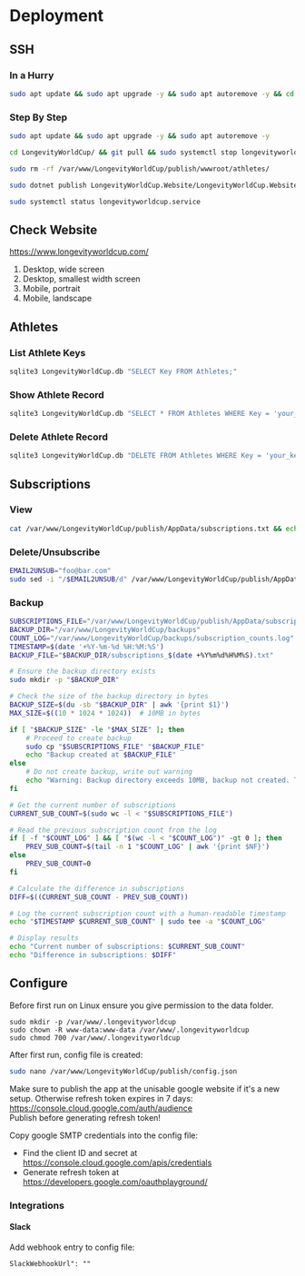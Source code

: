 # Deployment

## SSH

### In a Hurry
```sh
sudo apt update && sudo apt upgrade -y && sudo apt autoremove -y && cd LongevityWorldCup/ && git pull && sudo systemctl stop longevityworldcup.service && sudo rm -rf /var/www/LongevityWorldCup/publish/wwwroot/athletes/ && sudo dotnet publish LongevityWorldCup.Website/LongevityWorldCup.Website.csproj --configuration Release --output /var/www/LongevityWorldCup/publish && sudo systemctl start longevityworldcup.service && cd ..
```

### Step By Step
```sh
sudo apt update && sudo apt upgrade -y && sudo apt autoremove -y

cd LongevityWorldCup/ && git pull && sudo systemctl stop longevityworldcup.service

sudo rm -rf /var/www/LongevityWorldCup/publish/wwwroot/athletes/

sudo dotnet publish LongevityWorldCup.Website/LongevityWorldCup.Website.csproj --configuration Release --output /var/www/LongevityWorldCup/publish && sudo systemctl start longevityworldcup.service

sudo systemctl status longevityworldcup.service
```

## Check Website
https://www.longevityworldcup.com/

1. Desktop, wide screen
2. Desktop, smallest width screen
3. Mobile, portrait
4. Mobile, landscape

## Athletes

### List Athlete Keys
```sh
sqlite3 LongevityWorldCup.db "SELECT Key FROM Athletes;"
```

### Show Athlete Record

```sh
sqlite3 LongevityWorldCup.db "SELECT * FROM Athletes WHERE Key = 'your_key_here';"
```

### Delete Athlete Record
```sh
sqlite3 LongevityWorldCup.db "DELETE FROM Athletes WHERE Key = 'your_key_here';"
```

## Subscriptions

### View
```sh
cat /var/www/LongevityWorldCup/publish/AppData/subscriptions.txt && echo "Total Subscriptions: $(wc -l < /var/www/LongevityWorldCup/publish/AppData/subscriptions.txt)"
```

### Delete/Unsubscribe

```sh
EMAIL2UNSUB="foo@bar.com"
sudo sed -i "/$EMAIL2UNSUB/d" /var/www/LongevityWorldCup/publish/AppData/subscriptions.txt
```

### Backup
```sh
SUBSCRIPTIONS_FILE="/var/www/LongevityWorldCup/publish/AppData/subscriptions.txt"
BACKUP_DIR="/var/www/LongevityWorldCup/backups"
COUNT_LOG="/var/www/LongevityWorldCup/backups/subscription_counts.log"
TIMESTAMP=$(date '+%Y-%m-%d %H:%M:%S')
BACKUP_FILE="$BACKUP_DIR/subscriptions_$(date +%Y%m%d%H%M%S).txt"

# Ensure the backup directory exists
sudo mkdir -p "$BACKUP_DIR"

# Check the size of the backup directory in bytes
BACKUP_SIZE=$(du -sb "$BACKUP_DIR" | awk '{print $1}')
MAX_SIZE=$((10 * 1024 * 1024))  # 10MB in bytes

if [ "$BACKUP_SIZE" -le "$MAX_SIZE" ]; then
    # Proceed to create backup
    sudo cp "$SUBSCRIPTIONS_FILE" "$BACKUP_FILE"
    echo "Backup created at $BACKUP_FILE"
else
    # Do not create backup, write out warning
    echo "Warning: Backup directory exceeds 10MB, backup not created. This might be an attack."
fi

# Get the current number of subscriptions
CURRENT_SUB_COUNT=$(sudo wc -l < "$SUBSCRIPTIONS_FILE")

# Read the previous subscription count from the log
if [ -f "$COUNT_LOG" ] && [ "$(wc -l < "$COUNT_LOG")" -gt 0 ]; then
    PREV_SUB_COUNT=$(tail -n 1 "$COUNT_LOG" | awk '{print $NF}')
else
    PREV_SUB_COUNT=0
fi

# Calculate the difference in subscriptions
DIFF=$((CURRENT_SUB_COUNT - PREV_SUB_COUNT))

# Log the current subscription count with a human-readable timestamp
echo "$TIMESTAMP $CURRENT_SUB_COUNT" | sudo tee -a "$COUNT_LOG"

# Display results
echo "Current number of subscriptions: $CURRENT_SUB_COUNT"
echo "Difference in subscriptions: $DIFF"
```

## Configure

Before first run on Linux ensure you give permission to the data folder.
```
sudo mkdir -p /var/www/.longevityworldcup
sudo chown -R www-data:www-data /var/www/.longevityworldcup
sudo chmod 700 /var/www/.longevityworldcup
```

After first run, config file is created: 
```sh
sudo nano /var/www/LongevityWorldCup/publish/config.json
```

Make sure to publish the app at the unisable google website if it's a new setup. Otherwise refresh token expires in 7 days: https://console.cloud.google.com/auth/audience  
Publish before generating refresh token!

Copy google SMTP credentials into the config file:
- Find the client ID and secret at https://console.cloud.google.com/apis/credentials
- Generate refresh token at https://developers.google.com/oauthplayground/

### Integrations
#### Slack

Add webhook entry to config file:
```
SlackWebhookUrl": ""
```

